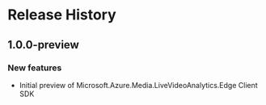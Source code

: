 # Release History

## 1.0.0-preview

### New features

- Initial preview of Microsoft.Azure.Media.LiveVideoAnalytics.Edge Client SDK
